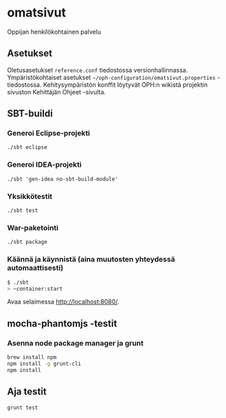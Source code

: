 # omatsivut #

Oppijan henkilökohtainen palvelu

## Asetukset

Oletusasetukset `reference.conf` tiedostossa versionhallinnassa.
Ympäristökohtaiset asetukset `~/oph-configuration/omatsivut.properties` -tiedostossa.
Kehitysympäristön konffit löytyvät OPH:n wikistä projektin sivuston Kehittäjän Ohjeet -sivulta.

## SBT-buildi

### Generoi Eclipse-projekti

`./sbt eclipse`

### Generoi IDEA-projekti

`./sbt 'gen-idea no-sbt-build-module'`

### Yksikkötestit

`./sbt test`

### War-paketointi

`./sbt package`

### Käännä ja käynnistä (aina muutosten yhteydessä automaattisesti) ##

```sh
$ ./sbt
> ~container:start
```

Avaa selaimessa [http://localhost:8080/](http://localhost:8080/).

## mocha-phantomjs -testit

### Asenna node package manager ja grunt

```sh
brew install npm
npm install -g grunt-cli
npm install
```

## Aja testit

`grunt test`
